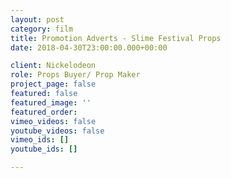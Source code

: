 ```yaml
---
layout: post
category: film
title: Promotion Adverts - Slime Festival Props
date: 2018-04-30T23:00:00.000+00:00

client: Nickelodeon
role: Props Buyer/ Prop Maker
project_page: false
featured: false
featured_image: ''
featured_order: 
vimeo_videos: false
youtube_videos: false
vimeo_ids: []
youtube_ids: []

---
```


